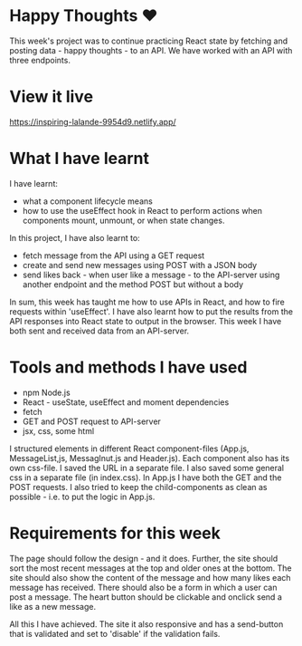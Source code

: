 # Happy Thoughts ❤️

This week's project was to continue practicing React state by fetching and posting data - happy thoughts - to an API. We have worked with an API with three endpoints. 

# View it live

https://inspiring-lalande-9954d9.netlify.app/

# What I have learnt

I have learnt: 

- what a component lifecycle means
- how to use the useEffect hook in React to perform actions when components mount, unmount, or when state changes.

In this project, I have also learnt to: 

- fetch message from the API using a GET request
- create and send new messages using POST with a JSON body
- send likes back - when user like a message - to the API-server using another endpoint and the method POST but without a body

In sum, this week has taught me how to use APIs in React, and how to fire requests within 'useEffect'. I have also learnt how to put the results from the API responses into React state to output in the browser. This week I have both sent and received data from an API-server.

# Tools and methods I have used

- npm Node.js
- React - useState, useEffect and moment dependencies
- fetch
- GET and POST request to API-server
- jsx, css, some html

I structured elements in different React component-files (App.js, MessageList,js, MessagInut.js and Header.js). Each component also has its own css-file. I saved the URL in a separate file. I also saved some general css in a separate file (in index.css). In App.js I have both the GET and the POST requests. I also tried to keep the child-components as clean as possible - i.e. to put the logic in App.js.

# Requirements for this week

The page should follow the design - and it does. Further, the site should sort the most recent messages at the top and older ones at the bottom. The site should also show the content of the message and how many likes each message has received. There should also be a form in which a user can post a message. The heart button should be clickable and onclick send a like as a new message.

All this I have achieved. The site it also responsive and has a send-button that is validated and set to 'disable' if the validation fails.




